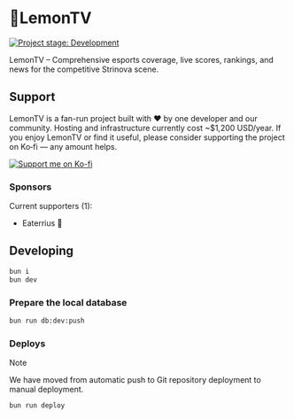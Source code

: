# 🍋LemonTV

[![Project stage: Development][project-stage-badge: Development]][project-stage-page]

[project-stage-badge: Development]: https://img.shields.io/badge/Project%20Stage-Development-yellowgreen.svg
[project-stage-page]: https://blog.pother.ca/project-stages/

LemonTV – Comprehensive esports coverage, live scores, rankings, and news for the competitive Strinova scene.

## Support

LemonTV is a fan-run project built with ❤️ by one developer and our community. Hosting and infrastructure currently cost ~\$1,200 USD/year. If you enjoy LemonTV or find it useful, please consider supporting the project on Ko‑fi — any amount helps.

[![Support me on Ko-fi](https://ko-fi.com/img/githubbutton_sm.svg)](https://ko-fi.com/mkpoli)

### Sponsors

Current supporters (1):

- Eaterrius 💛

## Developing

```bash
bun i
bun dev
```

### Prepare the local database

```bash
bun run db:dev:push
```

### Deploys

<!-- Infobox -->

> [!NOTE]
> We have moved from automatic push to Git repository deployment to manual deployment.

```bash
bun run deploy
```
